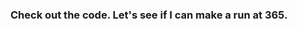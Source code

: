### Check out the code. Let's see if I can make a run at 365.

<!--
**joshua-shorterivey/joshua-shorterivey** is a ✨ _special_ ✨ repository because its `README.md` (this file) appears on your GitHub profile.

- 🔭 I’m currently working on ... getting started in the field
- 🌱 I’m currently learning ... about SQL
- 👯 I’m looking to collaborate on ...
- 🤔 I’m looking for help with ...
- 💬 Ask me about ...
- 📫 How to reach me: ...
- 😄 Pronouns: ...
- ⚡ Fun fact: ...
-->
